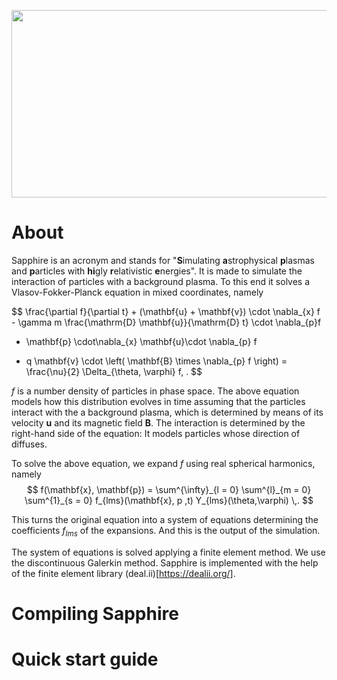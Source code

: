 <p align="center">
<img
src="https://git.mpi-hd.mpg.de/schween/sapphire/media/branch/main/logo/sapphire-logo-text.png"
width=563 height=300 > 
</p>

# About

Sapphire is an acronym and stands for "**S**imulating **a**strophysical
**p**lasmas and **p**articles with **hi**gly **r**elativistic **e**nergies". It
is made to simulate the interaction of particles with a background plasma. To
this end it solves a Vlasov-Fokker-Planck equation in mixed coordinates, namely

$$
  \frac{\partial f}{\partial t} + (\mathbf{u} + \mathbf{v}) \cdot \nabla_{x}
  f - \gamma m \frac{\mathrm{D} \mathbf{u}}{\mathrm{D} t} \cdot \nabla_{p}f
  - \mathbf{p} \cdot\nabla_{x} \mathbf{u}\cdot \nabla_{p} f
  + q \mathbf{v} \cdot \left( \mathbf{B} \times \nabla_{p} f \right) =
  \frac{\nu}{2} \Delta_{\theta, \varphi} f\, .
$$

$f$ is a number density of particles in phase space. The above equation models how this
distribution evolves in time assuming that the particles interact with the a
background plasma, which is determined by means of its velocity $\mathbf{u}$ and
its magnetic field $\mathbf{B}$. The interaction is determined by the right-hand
side of the equation: It models particles whose direction of diffuses.

To solve the above equation, we expand $f$ using real spherical harmonics, namely
$$
 f(\mathbf{x}, \mathbf{p}) = \sum^{\infty}_{l = 0} \sum^{l}_{m = 0} \sum^{1}_{s
 = 0} f_{lms}(\mathbf{x}, p ,t) Y_{lms}(\theta,\varphi) \,.
$$

This turns the original equation into a system of equations determining the
coefficients $f_{lms}$ of the expansions. And this is the output of the
simulation.

The system of equations is solved applying a finite element method. We use the
discontinuous Galerkin method. Sapphire is implemented with the help of the
finite element library (deal.ii)[https://dealii.org/]. 

# Compiling Sapphire

# Quick start guide
